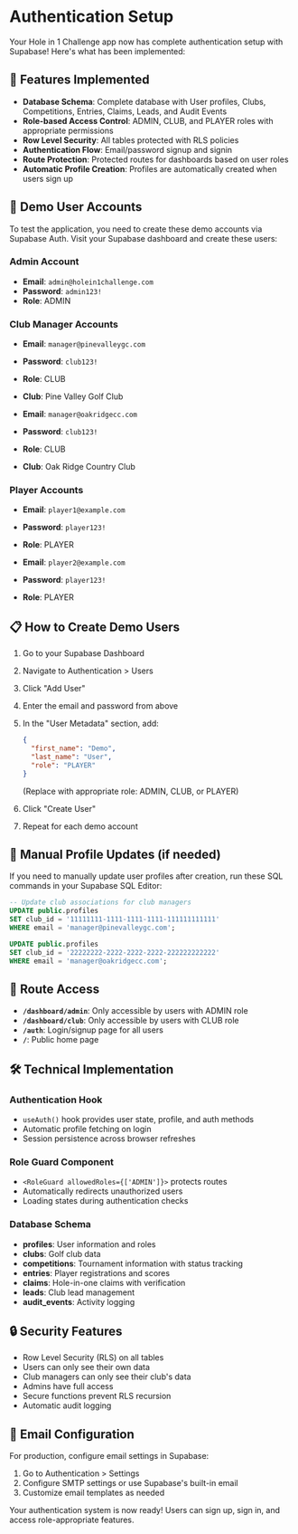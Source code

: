 # Authentication Setup

Your Hole in 1 Challenge app now has complete authentication setup with Supabase! Here's what has been implemented:

## 🔐 Features Implemented

- **Database Schema**: Complete database with User profiles, Clubs, Competitions, Entries, Claims, Leads, and Audit Events
- **Role-based Access Control**: ADMIN, CLUB, and PLAYER roles with appropriate permissions
- **Row Level Security**: All tables protected with RLS policies
- **Authentication Flow**: Email/password signup and signin
- **Route Protection**: Protected routes for dashboards based on user roles
- **Automatic Profile Creation**: Profiles are automatically created when users sign up

## 🚀 Demo User Accounts

To test the application, you need to create these demo accounts via Supabase Auth. Visit your Supabase dashboard and create these users:

### Admin Account
- **Email**: `admin@holein1challenge.com`
- **Password**: `admin123!`
- **Role**: ADMIN

### Club Manager Accounts  
- **Email**: `manager@pinevalleygc.com`
- **Password**: `club123!`
- **Role**: CLUB
- **Club**: Pine Valley Golf Club

- **Email**: `manager@oakridgecc.com`
- **Password**: `club123!`
- **Role**: CLUB  
- **Club**: Oak Ridge Country Club

### Player Accounts
- **Email**: `player1@example.com`
- **Password**: `player123!`
- **Role**: PLAYER

- **Email**: `player2@example.com`
- **Password**: `player123!`
- **Role**: PLAYER

## 📋 How to Create Demo Users

1. Go to your Supabase Dashboard
2. Navigate to Authentication > Users
3. Click "Add User"
4. Enter the email and password from above
5. In the "User Metadata" section, add:
   ```json
   {
     "first_name": "Demo",
     "last_name": "User", 
     "role": "PLAYER"
   }
   ```
   (Replace with appropriate role: ADMIN, CLUB, or PLAYER)

6. Click "Create User"
7. Repeat for each demo account

## 🔧 Manual Profile Updates (if needed)

If you need to manually update user profiles after creation, run these SQL commands in your Supabase SQL Editor:

```sql
-- Update club associations for club managers
UPDATE public.profiles 
SET club_id = '11111111-1111-1111-1111-111111111111'
WHERE email = 'manager@pinevalleygc.com';

UPDATE public.profiles 
SET club_id = '22222222-2222-2222-2222-222222222222' 
WHERE email = 'manager@oakridgecc.com';
```

## 🎯 Route Access

- **`/dashboard/admin`**: Only accessible by users with ADMIN role
- **`/dashboard/club`**: Only accessible by users with CLUB role  
- **`/auth`**: Login/signup page for all users
- **`/`**: Public home page

## 🛠️ Technical Implementation

### Authentication Hook
- `useAuth()` hook provides user state, profile, and auth methods
- Automatic profile fetching on login
- Session persistence across browser refreshes

### Role Guard Component
- `<RoleGuard allowedRoles={['ADMIN']}>` protects routes
- Automatically redirects unauthorized users
- Loading states during authentication checks

### Database Schema
- **profiles**: User information and roles
- **clubs**: Golf club data
- **competitions**: Tournament information with status tracking
- **entries**: Player registrations and scores
- **claims**: Hole-in-one claims with verification
- **leads**: Club lead management
- **audit_events**: Activity logging

## 🔒 Security Features

- Row Level Security (RLS) on all tables
- Users can only see their own data
- Club managers can only see their club's data  
- Admins have full access
- Secure functions prevent RLS recursion
- Automatic audit logging

## 📧 Email Configuration

For production, configure email settings in Supabase:
1. Go to Authentication > Settings
2. Configure SMTP settings or use Supabase's built-in email
3. Customize email templates as needed

Your authentication system is now ready! Users can sign up, sign in, and access role-appropriate features.